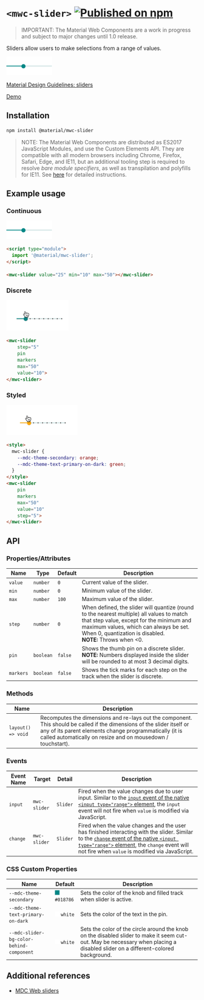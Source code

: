 # `<mwc-slider>` [![Published on npm](https://img.shields.io/npm/v/@material/mwc-slider.svg)](https://www.npmjs.com/package/@material/mwc-slider)

> IMPORTANT: The Material Web Components are a work in progress and subject to
> major changes until 1.0 release.

Sliders allow users to make selections from a range of values.

<img src="images/basic.png" height="48px">

[Material Design Guidelines: sliders](https://material.io/design/components/sliders.html)

[Demo](https://material-components.github.io/material-components-web-components/demos/slider/)

## Installation

```sh
npm install @material/mwc-slider
```

> NOTE: The Material Web Components are distributed as ES2017 JavaScript
> Modules, and use the Custom Elements API. They are compatible with all modern
> browsers including Chrome, Firefox, Safari, Edge, and IE11, but an additional
> tooling step is required to resolve *bare module specifiers*, as well as
> transpilation and polyfills for IE11. See
> [here](https://github.com/material-components/material-components-web-components#quick-start)
> for detailed instructions.

## Example usage

### Continuous

<img src="images/basic.png" height="48pxx">

```html
<script type="module">
  import '@material/mwc-slider';
</script>

<mwc-slider value="25" min="10" max="50"></mwc-slider>
```

### Discrete

<img src="images/discrete.gif" height="80.5px">

```html
<mwc-slider
    step="5"
    pin
    markers
    max="50"
    value="10">
</mwc-slider>
```

### Styled

<img src="images/styled.gif" height="79px">

```html
<style>
  mwc-slider {
    --mdc-theme-secondary: orange;
    --mdc-theme-text-primary-on-dark: green;
  }
</style>
<mwc-slider
    pin
    markers
    max="50"
    value="10"
    step="5">
</mwc-slider>
```

## API

### Properties/Attributes

| Name      | Type      | Default | Description
| --------- | --------- |-------- | -----------
| `value`   | `number`  | `0`     | Current value of the slider.
| `min`     | `number`  | `0`     | Minimum value of the slider.
| `max`     | `number`  | `100`   | Maximum value of the slider.
| `step`    | `number`  | `0`     | When defined, the slider will quantize (round to the nearest multiple) all values to match that step value, except for the minimum and maximum values, which can always be set. When 0, quantization is disabled.<br> **NOTE:** Throws when <0.
| `pin`     | `boolean` | `false` | Shows the thumb pin on a discrete slider.<br> **NOTE:** Numbers displayed inside the slider will be rounded to at most 3 decimal digits.
| `markers` | `boolean` | `false` | Shows the tick marks for each step on the track when the slider is discrete.

### Methods

| Name     | Description
| -------- | -------------
| `layout() => void` | Recomputes the dimensions and re-lays out the component. This should be called if the dimensions of the slider itself or any of its parent elements change programmatically (it is called automatically on resize and on mousedown / touchstart).

### Events

| Event Name | Target       | Detail             | Description
| ---------- | ------------ | ------------------ | -----------
| `input`    | `mwc-slider` | `Slider`           | Fired when the value changes due to user input. Similar to the [`input` event of the native `<input type="range">` element](https://developer.mozilla.org/en-US/docs/Web/API/HTMLElement/input_event), the `input` event will not fire when `value` is modified via JavaScript.
| `change`   | `mwc-slider` | `Slider`           | Fired when the value changes and the user has finished interacting with the slider. Similar to the [`change` event of the native `<input type="range">` element](https://developer.mozilla.org/en-US/docs/Web/API/HTMLElement/change_event), the `change` event will not fire when `value` is modified via JavaScript.

### CSS Custom Properties

| Name                                     | Default | Description
| ---------------------------------------- | ------- |------------
| `--mdc-theme-secondary`                  | ![](images/color_018786.png) `#018786` | Sets the color of the knob and filled track when slider is active.
| `--mdc-theme-text-primary-on-dark`       | ![](images/color_fff.png) `white`   | Sets the color of the text in the pin.
| `--mdc-slider-bg-color-behind-component` | ![](images/color_fff.png) `white`   | Sets the color of the circle around the knob on the disabled slider to make it seem cut-out. May be necessary when placing a disabled slider on a different-colored background.

## Additional references

- [MDC Web sliders](https://material-components.github.io/material-components-web-catalog/#/component/slider)
